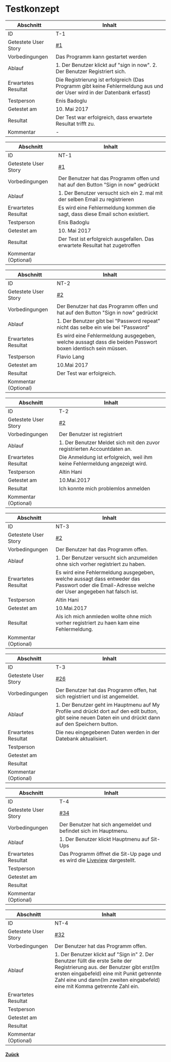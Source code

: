 # Testkonzept

Abschnitt            | Inhalt
---------------------|--------
ID                   | T-1
Getestete User Story | [#1](https://github.com/ICT-BBC/stu-inf-2016-be-trainyourself/issues/1)
Vorbedingungen       | Das Programm kann gestartet werden
Ablauf               | 1. Der Benutzer klickt auf "sign in now". 2. Der Benutzer Registriert sich.
Erwartetes Resultat  | Die Registrierung ist erfolgreich (Das Programm gibt keine Fehlermeldung aus und der User wird in der Datenbank erfasst)
Testperson           | Enis Badoglu
Getestet am          | 10. Mai 2017
Resultat             | Der Test war erfolgreich, dass erwartete Resultat trifft zu.
Kommentar | -

Abschnitt            | Inhalt
---------------------|--------
ID                   | NT-1
Getestete User Story | [#1](https://github.com/ICT-BBC/stu-inf-2016-be-trainyourself/issues/1)
Vorbedingungen       | Der Benutzer hat das Programm offen und hat auf den Button "Sign in now" gedrückt 
Ablauf               | 1. Der Benutzer versucht sich ein 2. mal mit der selben Email zu registrieren 
Erwartetes Resultat  | Es wird eine Fehlermeldung kommen die sagt, dass diese Email schon existiert.
Testperson           | Enis Badoglu
Getestet am          | 10. Mai 2017
Resultat             | Der Test ist erfolgreich ausgefallen. Das erwartete Resultat hat zugetroffen
Kommentar (Optional) | 

Abschnitt            | Inhalt
---------------------|--------
ID                   | NT-2
Getestete User Story | [#2](https://github.com/ICT-BBC/stu-inf-2016-be-trainyourself/issues/2)
Vorbedingungen       | Der Benutzer hat das Programm offen und hat auf den Button "Sign in now" gedrückt 
Ablauf               | 1. Der Benutzer gibt bei "Password repeat" nicht das selbe ein wie bei "Password"
Erwartetes Resultat  | Es wird eine Fehlermeldung ausgegeben, welche aussagt dass die beiden Passwort boxen identisch sein müssen. 
Testperson           | Flavio Lang
Getestet am          | 10.Mai 2017
Resultat             | Der Test war erfolgreich.
Kommentar (Optional) | 

Abschnitt            | Inhalt
---------------------|--------
ID                   | T-2
Getestete User Story | [#2](https://github.com/ICT-BBC/stu-inf-2016-be-trainyourself/issues/2)
Vorbedingungen       | Der Benutzer ist registriert
Ablauf               | 1. Der Benutzer Meldet sich mit den zuvor registrierten Accountdaten an.
Erwartetes Resultat  | Die Anmeldung ist erfolgreich, weil ihm keine Fehlermeldung angezeigt wird.
Testperson           | Altin Hani 
Getestet am          | 10.Mai.2017
Resultat             | Ich konnte mich problemlos anmelden
Kommentar (Optional) |

Abschnitt            | Inhalt
---------------------|--------
ID                   | NT-3
Getestete User Story | [#2](https://github.com/ICT-BBC/stu-inf-2016-be-trainyourself/issues/2)
Vorbedingungen       | Der Benutzer hat das Programm offen.
Ablauf               | 1. Der Benutzer versucht sich anzumelden ohne sich vorher registriert zu haben.
Erwartetes Resultat  | Es wird eine Fehlermeldung ausgegeben, welche aussagt dass entweder das Passwort oder die Email-Adresse welche der User angegeben hat falsch ist. 
Testperson           | Altin Hani
Getestet am          | 10.Mai.2017
Resultat             | Als ich mich anmleden wollte ohne mich vorher registriert zu haen kam eine Fehlermeldung.
Kommentar (Optional) |

Abschnitt            | Inhalt
---------------------|--------
ID                   | T-3
Getestete User Story | [#26](https://github.com/ICT-BBC/stu-inf-2016-be-trainyourself/issues/26)
Vorbedingungen       | Der Benutzer hat das Programm offen, hat sich registriert und ist angemeldet.
Ablauf               | 1. Der Benutzer geht im Hauptmenu auf My Profile und drückt dort auf den edit button, gibt seine neuen Daten ein und drückt dann auf den Speichern button.
Erwartetes Resultat  | Die neu eingegebenen Daten werden in der Datebank aktualisiert. 
Testperson           |
Getestet am          |
Resultat             |
Kommentar (Optional) |

Abschnitt            | Inhalt
---------------------|--------
ID                   | T-4
Getestete User Story | [#34](https://github.com/ICT-BBC/stu-inf-2016-be-trainyourself/issues/34)
Vorbedingungen       | Der Benutzer hat sich angemeldet und befindet sich im Hauptmenu.
Ablauf               | 1. Der Benutzer klickt Hauptmenu auf Sit-Ups
Erwartetes Resultat  | Das Programm öffnet die Sit-Up page und es wird die [Liveview](img/liveview.png) dargestellt.
Testperson           |
Getestet am          |
Resultat             |
Kommentar (Optional) |

Abschnitt            | Inhalt
---------------------|--------
ID                   | NT-4
Getestete User Story | [#32](https://github.com/ICT-BBC/stu-inf-2016-be-trainyourself/issues/32)
Vorbedingungen       | Der Benutzer hat das Programm offen.
Ablauf               | 1. Der Benutzer klickt auf "Sign in" 2. Der Benutzer füllt die erste Seite der Registrierung aus. der Benutzer gibt erst(Im ersten eingabefeld) eine mit Punkt getrennte Zahl eine und dann(Im zweiten eingabefeld) eine mit Komma getrennte Zahl ein.
Erwartetes Resultat  |  
Testperson           |
Getestet am          |
Resultat             |
Kommentar (Optional) |
                    

  #### [Zuück](../README.md)
